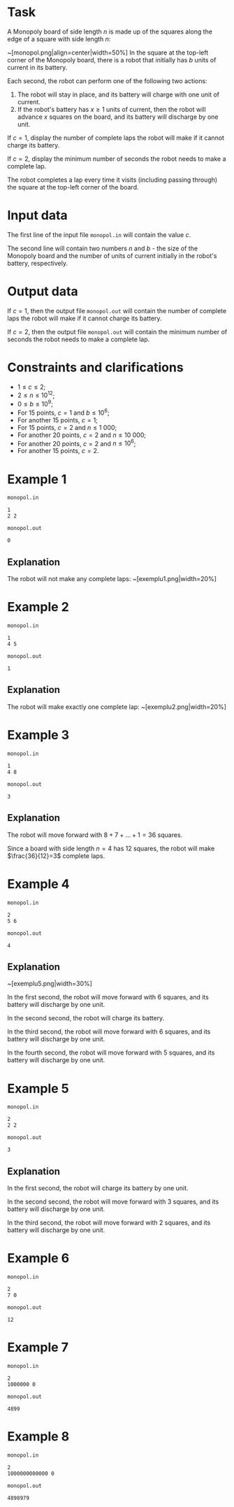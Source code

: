 
# Task

A Monopoly board of side length $n$ is made up of the squares along the edge of a square with side length $n$:

~[monopol.png|align=center|width=50%]
In the square at the top-left corner of the Monopoly board, there is a robot that initially has $b$ units of current in its battery.

Each second, the robot can perform one of the following two actions:

1. The robot will stay in place, and its battery will charge with one unit of current.
2. If the robot's battery has $x \ge 1$ units of current, then the robot will advance $x$ squares on the board, and its battery will discharge by one unit.

If $c=1$, display the number of complete laps the robot will make if it cannot charge its battery.

If $c=2$, display the minimum number of seconds the robot needs to make a complete lap.

The robot completes a lap every time it visits (including passing through) the square at the top-left corner of the board.

# Input data

The first line of the input file `monopol.in` will contain the value $c$.

The second line will contain two numbers $n$ and $b$ - the size of the Monopoly board and the number of units of current initially in the robot's battery, respectively.

# Output data

If $c=1$, then the output file `monopol.out` will contain the number of complete laps the robot will make if it cannot charge its battery.

If $c=2$, then the output file `monopol.out` will contain the minimum number of seconds the robot needs to make a complete lap.

# Constraints and clarifications

- $1 \le c \le 2$;
- $2 \le n \le 10^{12}$;
- $0 \le b \le 10^9$;
- For $15$ points, $c=1$ and $b \le 10^6$;
- For another $15$ points, $c=1$;
- For $15$ points, $c=2$ and $n \le 1 \ 000$;
- For another $20$ points, $c=2$ and $n \le 10 \ 000$;
- For another $20$ points, $c=2$ and $n \le 10^6$;
- For another $15$ points, $c=2$.

# Example 1

`monopol.in`
```
1
2 2
```

`monopol.out`
```
0
```

## Explanation

The robot will not make any complete laps:
~[exemplu1.png|width=20%]

# Example 2

`monopol.in`
```
1
4 5
```

`monopol.out`
```
1
```

## Explanation

The robot will make exactly one complete lap:
~[exemplu2.png|width=20%]

# Example 3

`monopol.in`
```
1
4 8
```

`monopol.out`
```
3
```

## Explanation

The robot will move forward with $8+7+\ldots+1=36$ squares.

Since a board with side length $n=4$ has $12$ squares, the robot will make $\frac{36}{12}=3$ complete laps.

# Example 4

`monopol.in`
```
2
5 6
```

`monopol.out`
```
4
```

## Explanation

~[exemplu5.png|width=30%]

In the first second, the robot will move forward with $6$ squares, and its battery will discharge by one unit.

In the second second, the robot will charge its battery.

In the third second, the robot will move forward with $6$ squares, and its battery will discharge by one unit.

In the fourth second, the robot will move forward with $5$ squares, and its battery will discharge by one unit.

# Example 5

`monopol.in`
```
2
2 2
```

`monopol.out`
```
3
```

## Explanation

In the first second, the robot will charge its battery by one unit.

In the second second, the robot will move forward with $3$ squares, and its battery will discharge by one unit.

In the third second, the robot will move forward with $2$ squares, and its battery will discharge by one unit.

# Example 6

`monopol.in`
```
2
7 0
```

`monopol.out`
```
12
```

# Example 7

`monopol.in`
```
2
1000000 0
```

`monopol.out`
```
4899
```

# Example 8

`monopol.in`
```
2
1000000000000 0
```

`monopol.out`
```
4898979
```
